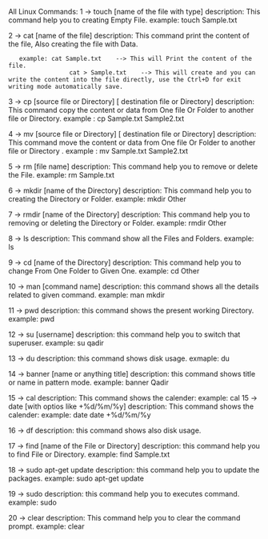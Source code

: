 All Linux Commands:
1 -> touch [name of the file with type]
		description: This command help you to creating Empty File.
	   example: touch Sample.txt
	   
2 -> cat [name of the file]
		description: This command print the content of the file, Also creating the file with Data.
			
	   example: cat Sample.txt    --> This will Print the content of the file.
					 cat > Sample.txt    --> This will create and you can write the content into the file directly, use the Ctrl+D for exit writing mode automatically save.

3 -> cp [source file or Directory] [ destination file or Directory]
		description: This command copy the content or data from One file Or Folder to another file or Directory.
		example : 
			cp Sample.txt Sample2.txt

4 -> mv [source file or Directory] [ destination file or Directory]
		description: This command move the content or data from One file Or Folder to another file or Directory .
		example : 
			mv Sample.txt Sample2.txt
	   
5 -> rm [file name]
		description: This command help you to remove or delete the File.
		example:
				rm Sample.txt

6 -> mkdir [name of the Directory]
		description: This command help you to creating the Directory or Folder.
		example: 
				mkdir Other

7 -> rmdir [name of the Directory]
		description: This command help you to removing or deleting the Directory or Folder.
		example: rmdir Other

8 -> ls 
		description: This command show all the Files and Folders.
		example:
					ls

9 -> cd [name of the Directory]
		description: This command help you to change From One Folder to Given One.
		example:
				cd Other
				
				
10 ->  man [command name]
		description: this command shows all the details related to given command.
		example:
				man mkdir

11 -> pwd 
		description: this command shows the present working Directory.
		example:
				pwd
				
12 -> su [username]
		description: this command help you to switch that superuser.
		example: 
				su qadir

13 -> du
		description: this command shows disk usage.
		exmaple: 
				du

14 -> banner [name or anything title]
		description: this command shows title or name in pattern mode.
		example:
				banner Qadir

15 -> cal 
		description: This command shows the calender:
		example: 
				cal
15 -> date [with optios like +%d/%m/%y]
		description: This command shows the calender:
		example: 
				date 
				date +%d/%m/%y

16 -> df
		description: this command shows also disk usage.
		
17 -> find [name of the File or Directory]
		description: this command help you to find File or Directory.
		example:
				find Sample.txt

18 -> sudo apt-get update
		description: this command help you to update the packages.
		example:
			sudo apt-get update

19 -> sudo
		description: this command help you to executes command.
		example:
				sudo

20 -> clear
		description: This command help you to clear the command prompt.
		example:
				clear